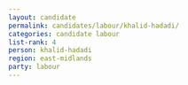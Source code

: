 ```yaml
---
layout: candidate
permalink: candidates/labour/khalid-hadadi/
categories: candidate labour
list-rank: 4
person: khalid-hadadi
region: east-midlands
party: labour
---
```


